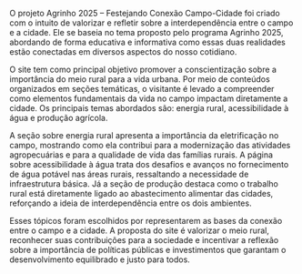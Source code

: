 O projeto Agrinho 2025 – Festejando Conexão Campo-Cidade foi criado com o intuito de valorizar e refletir sobre a interdependência entre o campo e a cidade. Ele se baseia no tema proposto pelo programa Agrinho 2025, abordando de forma educativa e informativa como essas duas realidades estão conectadas em diversos aspectos do nosso cotidiano.

O site tem como principal objetivo promover a conscientização sobre a importância do meio rural para a vida urbana. Por meio de conteúdos organizados em seções temáticas, o visitante é levado a compreender como elementos fundamentais da vida no campo impactam diretamente a cidade. Os principais temas abordados são: energia rural, acessibilidade à água e produção agrícola.

A seção sobre energia rural apresenta a importância da eletrificação no campo, mostrando como ela contribui para a modernização das atividades agropecuárias e para a qualidade de vida das famílias rurais. A página sobre acessibilidade à água trata dos desafios e avanços no fornecimento de água potável nas áreas rurais, ressaltando a necessidade de infraestrutura básica. Já a seção de produção destaca como o trabalho rural está diretamente ligado ao abastecimento alimentar das cidades, reforçando a ideia de interdependência entre os dois ambientes.

Esses tópicos foram escolhidos por representarem as bases da conexão entre o campo e a cidade. A proposta do site é valorizar o meio rural, reconhecer suas contribuições para a sociedade e incentivar a reflexão sobre a importância de políticas públicas e investimentos que garantam o desenvolvimento equilibrado e justo para todos.
